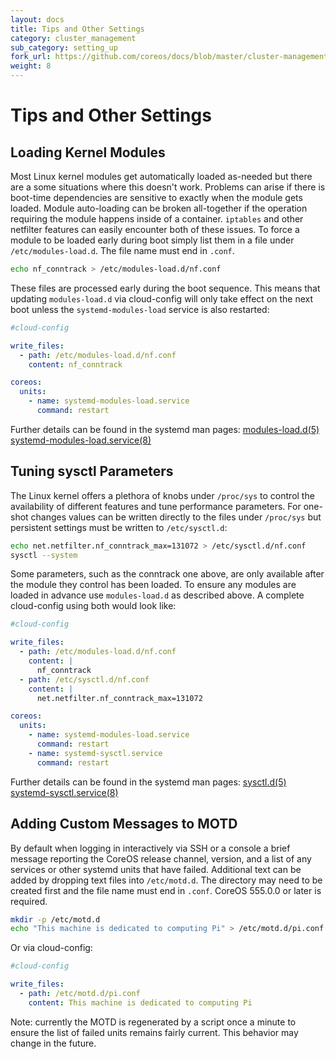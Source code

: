 ```yaml
---
layout: docs
title: Tips and Other Settings
category: cluster_management
sub_category: setting_up
fork_url: https://github.com/coreos/docs/blob/master/cluster-management/setup/other-settings/index.md
weight: 8
---
```


# Tips and Other Settings

## Loading Kernel Modules

Most Linux kernel modules get automatically loaded as-needed but there
are a some situations where this doesn't work. Problems can arise if
there is boot-time dependencies are sensitive to exactly when the module
gets loaded. Module auto-loading can be broken all-together if the
operation requiring the module happens inside of a container. `iptables`
and other netfilter features can easily encounter both of these issues.
To force a module to be loaded early during boot simply list them in a
file under `/etc/modules-load.d`. The file name must end in `.conf`.

```sh
echo nf_conntrack > /etc/modules-load.d/nf.conf
```

These files are processed early during the boot sequence. This means
that updating `modules-load.d` via cloud-config will only take effect on
the next boot unless the `systemd-modules-load` service is also
restarted:

```yaml
#cloud-config

write_files:
  - path: /etc/modules-load.d/nf.conf
    content: nf_conntrack

coreos:
  units:
    - name: systemd-modules-load.service
      command: restart
```

Further details can be found in the systemd man pages:
[modules-load.d(5)](http://www.freedesktop.org/software/systemd/man/modules-load.d.html)
[systemd-modules-load.service(8)](http://www.freedesktop.org/software/systemd/man/systemd-modules-load.service.html)


## Tuning sysctl Parameters

The Linux kernel offers a plethora of knobs under `/proc/sys` to control
the availability of different features and tune performance parameters.
For one-shot changes values can be written directly to the files under
`/proc/sys` but persistent settings must be written to `/etc/sysctl.d`:

```sh
echo net.netfilter.nf_conntrack_max=131072 > /etc/sysctl.d/nf.conf
sysctl --system
```

Some parameters, such as the conntrack one above, are only available
after the module they control has been loaded. To ensure any modules are
loaded in advance use `modules-load.d` as described above. A complete
cloud-config using both would look like:

```yaml
#cloud-config

write_files:
  - path: /etc/modules-load.d/nf.conf
    content: |
      nf_conntrack
  - path: /etc/sysctl.d/nf.conf
    content: |
      net.netfilter.nf_conntrack_max=131072

coreos:
  units:
    - name: systemd-modules-load.service
      command: restart
    - name: systemd-sysctl.service
      command: restart
```

Further details can be found in the systemd man pages:
[sysctl.d(5)](http://www.freedesktop.org/software/systemd/man/sysctl.d.html)
[systemd-sysctl.service(8)](http://www.freedesktop.org/software/systemd/man/systemd-sysctl.service.html)


## Adding Custom Messages to MOTD

By default when logging in interactively via SSH or a console a brief
message reporting the CoreOS release channel, version, and a list of any
services or other systemd units that have failed. Additional text can be
added by dropping text files into `/etc/motd.d`. The directory may need
to be created first and the file name must end in `.conf`.
CoreOS 555.0.0 or later is required.

```sh
mkdir -p /etc/motd.d
echo "This machine is dedicated to computing Pi" > /etc/motd.d/pi.conf
```

Or via cloud-config:

```yaml
#cloud-config

write_files:
  - path: /etc/motd.d/pi.conf
    content: This machine is dedicated to computing Pi
```

Note: currently the MOTD is regenerated by a script once a minute to
ensure the list of failed units remains fairly current. This behavior
may change in the future.
